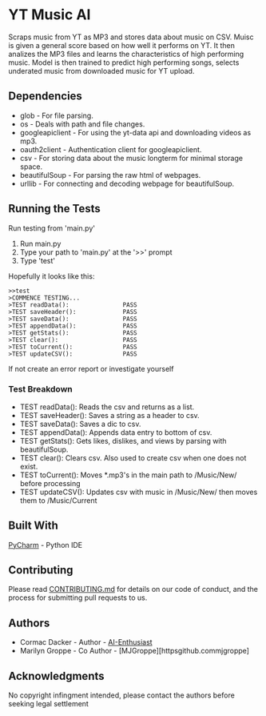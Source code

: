 # YT Music AI

Scraps music from YT as MP3 and stores data about music on CSV. Muisc is given a general score based on how well
it performs on YT. It then analizes the MP3 files and learns the characteristics of high performing music. Model is then trained to predict high performing songs, selects underated music from downloaded music for YT upload.

## Dependencies

* glob - For file parsing.
* os - Deals with path and file changes.
* googleapiclient - For using the yt-data api and downloading videos as mp3.
* oauth2client - Authentication client for googleapiclient.
* csv - For storing data about the music longterm for minimal storage space.
* beautifulSoup - For parsing the raw html of webpages.
* urllib - For connecting and decoding webpage for beautifulSoup.

## Running the Tests

Run testing from 'main.py'
1. Run main.py
2. Type your path to 'main.py' at the '>>' prompt
3. Type 'test'

Hopefully it looks like this:
```
>>test
>COMMENCE TESTING...
>TEST readData():				PASS
>TEST saveHeader():				PASS
>TEST saveData():				PASS
>TEST appendData():				PASS
>TEST getStats():				PASS
>TEST clear():					PASS
>TEST toCurrent():				PASS
>TEST updateCSV():				PASS
```
If not create an error report or investigate yourself

### Test Breakdown

* TEST readData():	Reads the csv and returns as a list.
* TEST saveHeader():	Saves a string as a header to csv.
* TEST saveData():	Saves a dic to csv.
* TEST appendData():	Appends data entry to bottom of csv.
* TEST getStats():	Gets likes, dislikes, and views by parsing with beautifulSoup.
* TEST clear():		Clears csv. Also used to create csv when one does not exist.
* TEST toCurrent():	Moves *.mp3's in the main path to /Music/New/ before processing
* TEST updateCSV():	Updates csv with music in /Music/New/ then moves them to /Music/Current

## Built With

 [PyCharm](httpswww.jetbrains.com/pycharm/) - Python IDE 
 
## Contributing

Please read [CONTRIBUTING.md](httpsgist.github.comPurpleBoothb24679402957c63ec426) for details on our code of conduct, and the process for submitting pull requests to us.

## Authors

 * Cormac Dacker - Author - [AI-Enthusiast](httpsgithub.comAI-Enthusiast)
 * Marilyn Groppe - Co Author - [MJGroppe][httpsgithub.commjgroppe]


## Acknowledgments

 No copyright infingment intended, please contact the authors before seeking legal settlement
